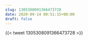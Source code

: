 ```yaml
---
slug: 1305308091366473728
date: 2020-09-14 00:51:15+00:00
draft: false
---
```


{{< tweet 1305308091366473728 >}}
